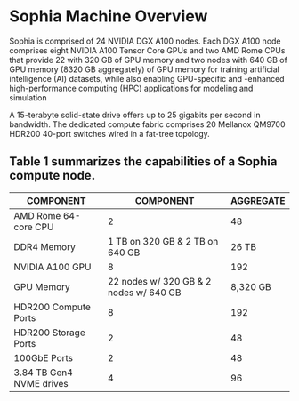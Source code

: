 # Sophia Machine Overview
Sophia is comprised of 24 NVIDIA DGX A100 nodes. Each DGX A100 node comprises eight NVIDIA A100 Tensor Core GPUs and two AMD Rome CPUs that provide 22 with 320 GB of GPU memory and two nodes with 640 GB of GPU memory (8320 GB aggregately) of GPU memory for training artificial intelligence (AI) datasets, while also enabling GPU-specific and -enhanced high-performance computing (HPC) applications for modeling and simulation

A 15-terabyte solid-state drive offers up to 25 gigabits per second in bandwidth. The dedicated compute fabric comprises 20 Mellanox QM9700 HDR200 40-port switches wired in a fat-tree topology.

## Table 1 summarizes the capabilities of a Sophia compute node.
| COMPONENT | COMPONENT | AGGREGATE |
| --- | ----------- | ----------- |
| AMD Rome 64-core CPU | 2 | 48 |
| DDR4 Memory | 1 TB on 320 GB & 2 TB on 640 GB | 26 TB |
| NVIDIA A100 GPU | 8 | 192 |
| GPU Memory | 22 nodes w/ 320 GB & 2 nodes w/ 640 GB | 8,320 GB |
| HDR200 Compute Ports | 8 | 192 |
| HDR200 Storage Ports | 2 | 48 |
| 100GbE Ports | 2 | 48 |
| 3.84 TB Gen4 NVME drives | 4 | 96 |
